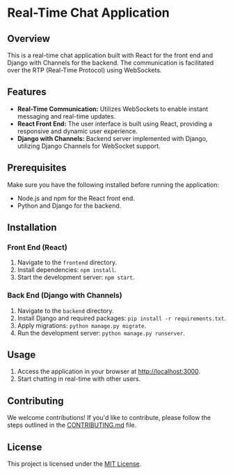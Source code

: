 # Real-Time Chat Application

## Overview

This is a real-time chat application built with React for the front end and Django with Channels for the backend. The communication is facilitated over the RTP (Real-Time Protocol) using WebSockets.

## Features

- **Real-Time Communication:** Utilizes WebSockets to enable instant messaging and real-time updates.
- **React Front End:** The user interface is built using React, providing a responsive and dynamic user experience.
- **Django with Channels:** Backend server implemented with Django, utilizing Django Channels for WebSocket support.

## Prerequisites

Make sure you have the following installed before running the application:

- Node.js and npm for the React front end.
- Python and Django for the backend.

## Installation

### Front End (React)

1. Navigate to the `frontend` directory.
2. Install dependencies: `npm install`.
3. Start the development server: `npm start`.

### Back End (Django with Channels)

1. Navigate to the `backend` directory.
2. Install Django and required packages: `pip install -r requirements.txt`.
3. Apply migrations: `python manage.py migrate`.
4. Run the development server: `python manage.py runserver`.

## Usage

1. Access the application in your browser at [http://localhost:3000](http://localhost:3000).
2. Start chatting in real-time with other users.

## Contributing

We welcome contributions! If you'd like to contribute, please follow the steps outlined in the [CONTRIBUTING.md](CONTRIBUTING.md) file.

## License

This project is licensed under the [MIT License](LICENSE).
